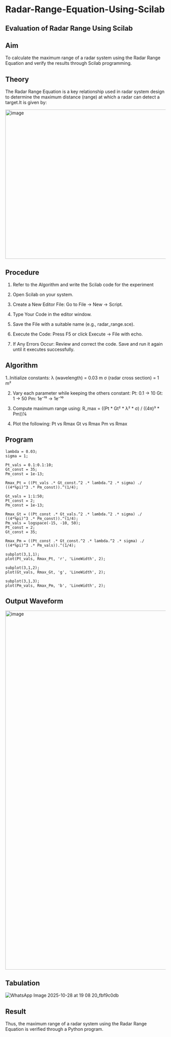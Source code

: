 # Radar-Range-Equation-Using-Scilab
## Evaluation of Radar Range Using Scilab

## Aim
To calculate the maximum range of a radar system using the Radar Range Equation and verify the results through Scilab programming.

## Theory 
The Radar Range Equation is a key relationship used in radar system design to determine the maximum distance (range) at which a radar can detect a target.It is given by:

<img width="946" height="468" alt="image" src="https://github.com/user-attachments/assets/3d3dbba8-9df3-4d4d-a231-771426046199" />

## Procedure
1. Refer to the Algorithm and write the Scilab code for the experiment

2. Open Scilab on your system.
   
3. Create a New Editor File: Go to File → New → Script.
   
4. Type Your Code in the editor window.

5. Save the File with a suitable name (e.g., radar_range.sce).

6. Execute the Code: Press F5 or click Execute → File with echo.

7. If Any Errors Occur: Review and correct the code. Save and run it again until it executes successfully.

## Algorithm

1..Initialize constants: λ (wavelength) = 0.03 m σ (radar cross section) = 1 m²

2. Vary each parameter while keeping the others constant: Pt: 0.1 → 10 Gt: 1 → 50 Pm: 1e⁻¹⁵ → 1e⁻¹⁰

3. Compute maximum range using: R_max = ((Pt * Gt² * λ² * σ) / ((4π)³ * Pm))¼

4. Plot the following: Pt vs Rmax Gt vs Rmax Pm vs Rmax

## Program

    lambda = 0.03; 
    sigma = 1;     

    Pt_vals = 0.1:0.1:10;   
    Gt_const = 35;           
    Pm_const = 1e-13;        

    Rmax_Pt = ((Pt_vals .* Gt_const.^2 .* lambda.^2 .* sigma) ./ ((4*%pi)^3 .* Pm_const)).^(1/4);

    Gt_vals = 1:1:50;        
    Pt_const = 2;            
    Pm_const = 1e-13;

    Rmax_Gt = ((Pt_const .* Gt_vals.^2 .* lambda.^2 .* sigma) ./ ((4*%pi)^3 .* Pm_const)).^(1/4);
    Pm_vals = logspace(-15, -10, 50); 
    Pt_const = 2;
    Gt_const = 35;

    Rmax_Pm = ((Pt_const .* Gt_const.^2 .* lambda.^2 .* sigma) ./ ((4*%pi)^3 .* Pm_vals)).^(1/4);   

    subplot(3,1,1);
    plot(Pt_vals, Rmax_Pt, 'r', 'LineWidth', 2);

    subplot(3,1,2);
    plot(Gt_vals, Rmax_Gt, 'g', 'LineWidth', 2);

    subplot(3,1,3);
    plot(Pm_vals, Rmax_Pm, 'b', 'LineWidth', 2);

## Output Waveform
<img width="1919" height="1125" alt="image" src="https://github.com/user-attachments/assets/032ae53f-31ff-4b43-874d-d0512f81022c" />

## Tabulation
![WhatsApp Image 2025-10-28 at 19 08 20_fbf9c0db](https://github.com/user-attachments/assets/a5534af1-181a-4461-9129-47b52c491aa2)

## Result
Thus, the maximum range of a radar system using the Radar Range Equation is verified through a Python
program.
